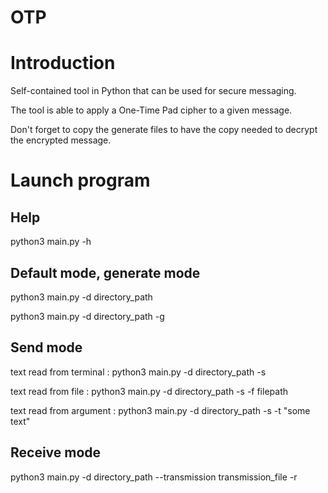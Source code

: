 # OTP

# Introduction

Self-contained tool in Python that can be used for secure messaging. 

The tool is able to apply a One-Time Pad cipher to a given message.

Don't forget to copy the generate files to have the copy needed to decrypt the encrypted message.

# Launch program

## Help

python3 main.py -h

## Default mode, generate mode

python3 main.py -d directory_path

python3 main.py -d directory_path -g

## Send mode

text read from terminal : python3 main.py -d directory_path -s

text read from file : python3 main.py -d directory_path -s -f filepath

text read from argument : python3 main.py -d directory_path -s -t "some text"

## Receive mode

python3 main.py -d directory_path --transmission transmission_file -r
